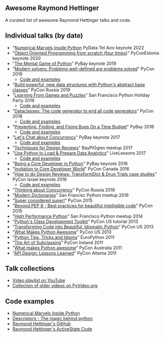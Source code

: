 Awesome Raymond Hettinger
-----

A curated list of awesome Raymond Hettinger talks and code.

Individual talks (by date)
-----

- "[Numerical Marvels Inside Python](https://www.youtube.com/watch?v=wiGkV37Kbxk&t=1s) PyData Tel Aviv keynote 2022
- "[Object Oriented Programming from scratch (four times)](https://www.youtube.com/watch?v=8moWQ1561FY)" PyConEstonia keynote 2020 
- "[The Mental Game of Python](https://www.youtube.com/watch?v=UANN2Eu6ZnM)" PyBay keynote 2019 
- "[Modern solvers: Problems well-defined are problems solved](https://www.youtube.com/watch?v=_GP9OpZPUYc&t=129s&ab_channel=PyCon2019)" PyCon 2019 
  - [Code and examples](https://rhettinger.github.io/)
- "[Build powerful, new data structures with Python's abstract base classes](https://www.youtube.com/watch?v=S_ipdVNSFlo)" PyCon Russia 2019
- "[Learning From Games and Puzzles](https://www.youtube.com/watch?v=lOWeCyOvRGk)" San Francisco Python Holiday Party 2019
  - [Code and examples](http://bayareapython.com/media/raymond-2018-holiday-party/index.html)  
- "[Dataclasses: The code generator to end all code generators](https://www.youtube.com/watch?v=T-TwcmT6Rcw)" PyCon 2018
  - [Code and examples](https://www.dropbox.com/s/te4q0xf46zkuu21/hettinger_dataclasses_pycon_2018.zip)   
- "[Preventing, Finding, and Fixing Bugs On a Time Budget](https://www.youtube.com/watch?v=ARKbfWk4Xyw&ab_channel=SFPython)" PyBay 2018 
  - [Code and examples](https://pybay.com/site_media/slides/raymond2018-keynote/index.html)
- "[Let's Chat about Concurrency](https://www.youtube.com/watch?v=9zinZmE3Ogk)" PyBay keynote 2017 
  - [Code and examples](https://pybay.com/site_media/slides/raymond2017-keynote/index.html)
- "[Techniques for Design Reviews](https://www.youtube.com/watch?v=cNqJDRsefg8&ab_channel=BayPiggies)" BayPIGgies meetup 2017
- "[Use Python to Load & Prepare Data Analytics](https://www.youtube.com/watch?v=nO78ECRighw)" LiveLessons 2017 
  - [Code and examples](https://github.com/rhettinger/modernpython)   
- "[Being a Core Developer in Python](https://www.youtube.com/watch?v=voXVTjwnn-U)" PyBay keynote 2016
- "[Invitation to Core Developer World](https://www.youtube.com/watch?v=-TdrFjDJn5E&ab_channel=PyConCanada)" PyCon Canada 2016
- "[How to do Design Reviews: TransformDict & Drug Trials case studies](https://www.youtube.com/watch?v=CDxX9BY8U6o&ab_channel=PyConIsrael)" PyCon Israel keynote 2016
  - [Code and examples](https://pycon.org.il/2016/static/sessions/raymond-hettinger.pdf) 
- "[Thinking about Concurrency](https://www.youtube.com/watch?v=Bv25Dwe84g0)" PyCon Russia 2016
- "[Modern Dictionaries](https://www.youtube.com/watch?v=9zinZmE3Ogk)" San Francisc Python meetup 2016
- "[Super considered super!](https://www.youtube.com/watch?v=EiOglTERPEo)" PyCon 2015
- "[Beyond PEP 8 - Best practices for beautiful intelligible code](https://www.youtube.com/watch?v=wf-BqAjZb8M)" PyCon 2015
- "[High Performance Python](https://vimeo.com/114368783)" San Francisco Python meetup 2014
- "[Python's Class Development Toolkit](https://www.youtube.com/watch?v=HTLu2DFOdTg)" PyCon US tutorial 2013
- "[Transforming Code into Beautiful, Idiomatic Python](https://www.youtube.com/watch?v=OSGv2VnC0go)" PyCon US 2013
- "[What Makes Python Awesome](https://www.youtube.com/watch?v=NfngrdLv9ZQ)" PyCon US 2013
- "[Python Tips, Tricks and Idioms](https://www.youtube.com/watch?v=JbNG3rVLJvA)" EuroPython 2011
- "[The Art of Subclassing](https://vimeo.com/32132957)" PyCon Ireland 2011
- "[What makes Python awesome](https://www.youtube.com/watch?v=b_pTxGu2L04&ab_channel=PyConAU)" PyCon Australia 2011
- "[API Design: Lessons Learned](https://archive.org/details/pyvideo_366___api-design-lessons-learned)" PyCon Altanta 2011

Talk collections
-----

- [Video playlist on YouTube](https://www.youtube.com/playlist?list=PLRVdut2KPAguz3xcd22i_o_onnmDKj3MA)
- [Collection of older videos on PyVideo.org](https://pyvideo.org/search.html?q=raymond+hettinger)

Code examples
-----

- [Numerical Marvels Inside Python](https://drive.google.com/file/d/1SXtqtQXJj9Pg5Kl9Z2eXGcnDfa7oy89d/edit)
- [Descriptors - The magic behind python](https://www.pkimber.net/howto/python/conference/descriptors.html)
- [Raymond Hettinger's GitHub](https://github.com/rhettinger)
- [Raymond Hettinger's ActiveState Code](https://code.activestate.com/recipes/users/178123/)
